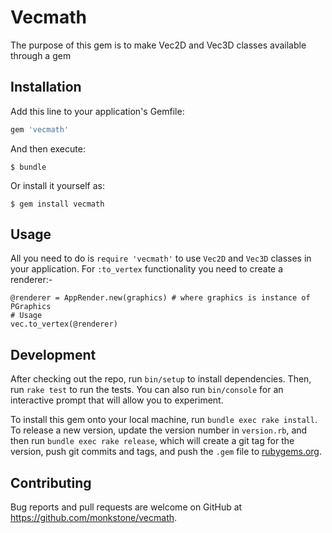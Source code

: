 # Vecmath

The purpose of this gem is to make Vec2D and Vec3D classes available through a gem

## Installation

Add this line to your application's Gemfile:

```ruby
gem 'vecmath'
```

And then execute:

    $ bundle

Or install it yourself as:

    $ gem install vecmath

## Usage

All you need to do is `require 'vecmath'` to use `Vec2D` and `Vec3D` classes in your application.
For `:to_vertex` functionality you need to create a renderer:-
```
@renderer = AppRender.new(graphics) # where graphics is instance of PGraphics
# Usage
vec.to_vertex(@renderer)
```

## Development

After checking out the repo, run `bin/setup` to install dependencies. Then, run `rake test` to run the tests. You can also run `bin/console` for an interactive prompt that will allow you to experiment.

To install this gem onto your local machine, run `bundle exec rake install`. To release a new version, update the version number in `version.rb`, and then run `bundle exec rake release`, which will create a git tag for the version, push git commits and tags, and push the `.gem` file to [rubygems.org](https://rubygems.org).

## Contributing

Bug reports and pull requests are welcome on GitHub at https://github.com/monkstone/vecmath.
